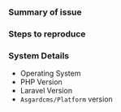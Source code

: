 
### Summary of issue


### Steps to reproduce


### System Details

- Operating System
- PHP Version
- Laravel Version
- `Asgardcms/Platform` version
